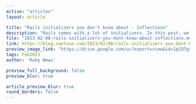 ```yaml
---
active: "articles"
layout: article

title: "Rails initializers you don't know about - Inflections"
description: "Rails comes with a lot of initializers. In this post, we will look at the inflections initializer."
file: "2023-02-08-rails-initializers-you-dont-know-about-inflections.md"
link: https://blog.saeloun.com/2023/02/08/rails-initializers-you-dont-know-about-inflections 
preview_image_link: "https://drive.google.com/uc?export=view&id=1pCO7gsapZ2t4lx6c2wcCc6PC0R0R5V6K"
tags: Feb2023
author: 'Ruby News'

preview_full_background: false
preview_blur: true

article_preview_blur: true
round_borders: false
---
```

